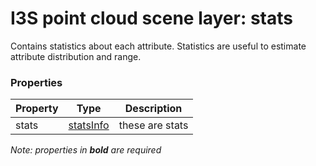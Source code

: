 # I3S point cloud scene layer: stats

Contains statistics about each attribute. Statistics are useful to estimate attribute distribution and range.

### Properties

| Property | Type | Description |
| --- | --- | --- |
| stats | [statsInfo](statsInfo.cmn.0106.md) | these are stats |

*Note: properties in **bold** are required*

